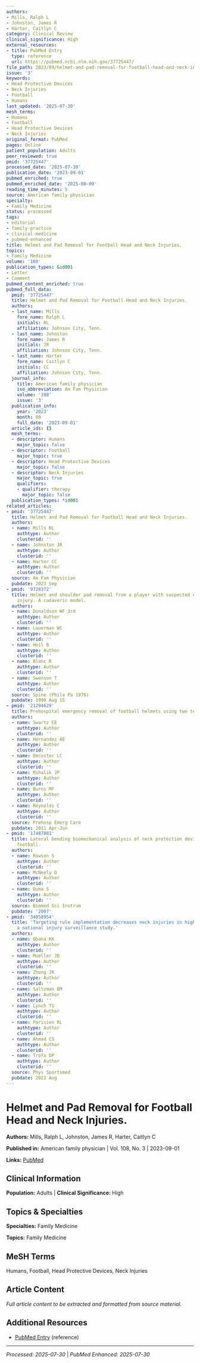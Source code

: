 ```yaml
---
authors:
- Mills, Ralph L
- Johnston, James R
- Harter, Caitlyn C
category: Clinical Review
clinical_significance: High
external_resources:
- title: PubMed Entry
  type: reference
  url: https://pubmed.ncbi.nlm.nih.gov/37725447/
file_path: 2023/09/helmet-and-pad-removal-for-football-head-and-neck-injuries.md
issue: '3'
keywords:
- Head Protective Devices
- Neck Injuries
- Football
- Humans
last_updated: '2025-07-30'
mesh_terms:
- Humans
- Football
- Head Protective Devices
- Neck Injuries
original_format: PubMed
pages: Online
patient_population: Adults
peer_reviewed: true
pmid: '37725447'
processed_date: '2025-07-30'
publication_date: '2023-09-01'
pubmed_enriched: true
pubmed_enriched_date: '2025-08-09'
reading_time_minutes: 5
source: American family physician
specialty:
- Family Medicine
status: processed
tags:
- editorial
- family-practice
- clinical-medicine
- pubmed-enhanced
title: Helmet and Pad Removal for Football Head and Neck Injuries.
topics:
- Family Medicine
volume: '108'
publication_types: &id001
- Letter
- Comment
pubmed_content_enriched: true
pubmed_full_data:
  pmid: '37725447'
  title: Helmet and Pad Removal for Football Head and Neck Injuries.
  authors:
  - last_name: Mills
    fore_name: Ralph L
    initials: RL
    affiliation: Johnson City, Tenn.
  - last_name: Johnston
    fore_name: James R
    initials: JR
    affiliation: Johnson City, Tenn.
  - last_name: Harter
    fore_name: Caitlyn C
    initials: CC
    affiliation: Johnson City, Tenn.
  journal_info:
    title: American family physician
    iso_abbreviation: Am Fam Physician
    volume: '108'
    issue: '3'
  publication_info:
    year: '2023'
    month: 09
    full_date: '2023-09-01'
  article_ids: {}
  mesh_terms:
  - descriptor: Humans
    major_topic: false
  - descriptor: Football
    major_topic: true
  - descriptor: Head Protective Devices
    major_topic: false
  - descriptor: Neck Injuries
    major_topic: true
    qualifiers:
    - qualifier: therapy
      major_topic: false
  publication_types: *id001
related_articles:
- pmid: '37725447'
  title: Helmet and Pad Removal for Football Head and Neck Injuries.
  authors:
  - name: Mills RL
    authtype: Author
    clusterid: ''
  - name: Johnston JR
    authtype: Author
    clusterid: ''
  - name: Harter CC
    authtype: Author
    clusterid: ''
  source: Am Fam Physician
  pubdate: 2023 Sep
- pmid: '9728372'
  title: Helmet and shoulder pad removal from a player with suspected cervical spine
    injury. A cadaveric model.
  authors:
  - name: Donaldson WF 3rd
    authtype: Author
    clusterid: ''
  - name: Lauerman WC
    authtype: Author
    clusterid: ''
  - name: Heil B
    authtype: Author
    clusterid: ''
  - name: Blanc R
    authtype: Author
    clusterid: ''
  - name: Swenson T
    authtype: Author
    clusterid: ''
  source: Spine (Phila Pa 1976)
  pubdate: 1998 Aug 15
- pmid: '21294629'
  title: Prehospital emergency removal of football helmets using two techniques.
  authors:
  - name: Swartz EE
    authtype: Author
    clusterid: ''
  - name: Hernandez AE
    authtype: Author
    clusterid: ''
  - name: Decoster LC
    authtype: Author
    clusterid: ''
  - name: Mihalik JP
    authtype: Author
    clusterid: ''
  - name: Burns MF
    authtype: Author
    clusterid: ''
  - name: Reynolds C
    authtype: Author
    clusterid: ''
  source: Prehosp Emerg Care
  pubdate: 2011 Apr-Jun
- pmid: '17487081'
  title: Lateral bending biomechanical analysis of neck protection devices used in
    football.
  authors:
  - name: Rowson S
    authtype: Author
    clusterid: ''
  - name: McNeely D
    authtype: Author
    clusterid: ''
  - name: Duma S
    authtype: Author
    clusterid: ''
  source: Biomed Sci Instrum
  pubdate: '2007'
- pmid: '34058954'
  title: 'Targeting rule implementation decreases neck injuries in high school football:
    a national injury surveillance study.'
  authors:
  - name: Obana KK
    authtype: Author
    clusterid: ''
  - name: Mueller JD
    authtype: Author
    clusterid: ''
  - name: Zhong JR
    authtype: Author
    clusterid: ''
  - name: Saltzman BM
    authtype: Author
    clusterid: ''
  - name: Lynch TS
    authtype: Author
    clusterid: ''
  - name: Parisien RL
    authtype: Author
    clusterid: ''
  - name: Ahmad CS
    authtype: Author
    clusterid: ''
  - name: Trofa DP
    authtype: Author
    clusterid: ''
  source: Phys Sportsmed
  pubdate: 2022 Aug
---
```


# Helmet and Pad Removal for Football Head and Neck Injuries.

**Authors:** Mills, Ralph L, Johnston, James R, Harter, Caitlyn C

**Published in:** American family physician | Vol. 108, No. 3 | 2023-09-01

**Links:** [PubMed](https://pubmed.ncbi.nlm.nih.gov/37725447/)

## Clinical Information

**Population:** Adults | **Clinical Significance:** High

## Topics & Specialties

**Specialties:** Family Medicine

**Topics:** Family Medicine

## MeSH Terms

Humans, Football, Head Protective Devices, Neck Injuries

## Article Content

*Full article content to be extracted and formatted from source material.*

## Additional Resources

- [PubMed Entry](https://pubmed.ncbi.nlm.nih.gov/37725447/) (reference)

---

*Processed: 2025-07-30* | *PubMed Enhanced: 2025-07-30*
